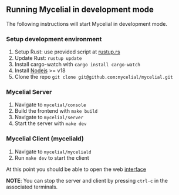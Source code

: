 ## Running Mycelial in development mode

The following instructions will start Mycelial in development mode. 

### Setup development environment

1. Setup Rust: use provided script at [rustup.rs](https://rustup.rs)
2. Update Rust: `rustup update`
3. Install cargo-watch with `cargo install cargo-watch`
4. Install [Nodejs](https://nodejs.org/en/download) >= v18
5. Clone the repo `git clone git@github.com:mycelial/mycelial.git`

### Mycelial Server

1. Navigate to `mycelial/console`
2. Build the frontend with `make build`
3. Navigate to `mycelial/server`
4. Start the server with `make dev`

### Mycelial Client (myceliald)

1. Navigate to `mycelial/myceliald`
5. Run `make dev` to start the client

At this point you should be able to open the web [interface](http://localhost:7777)

**NOTE**: You can stop the server and client by pressing `ctrl-c` in the
associated terminals.
